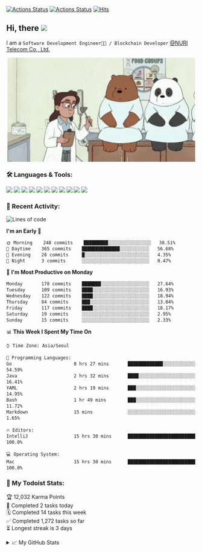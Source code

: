 
[![Actions Status](https://github.com/ddok2/ddok2/workflows/Todoist%20Readme/badge.svg)](https://github.com/ddok2/ddok2/actions)
[![Actions Status](https://github.com/ddok2/ddok2/workflows/wakatime-stats/badge.svg)](https://github.com/ddok2/ddok2/actions)
[![Hits](https://hits.seeyoufarm.com/api/count/incr/badge.svg?url=https%3A%2F%2Fgithub.com%2Fddok2)](https://hits.seeyoufarm.com)

<!-- ![visitors](https://visitor-badge.laobi.icu/badge?page_id=ddok2.ddok2) -->
## Hi, there <img src="https://raw.githubusercontent.com/MartinHeinz/MartinHeinz/master/wave.gif" width="25px">

I am a `Software Development Engineer🧑‍💻 / Blockchain Developer` [@NURI Telecom Co., Ltd.](http://www.nuritelecom.com)


<p align="center">
<img align="center" alt="GIF" src="img/debugging.gif" />
</p>


### 🛠 Languages & Tools:
<p>
    <img src="https://img.shields.io/badge/go-%2300ADD8.svg?&style=for-the-badge&logo=go&logoColor=white"/>
    <img src="https://img.shields.io/badge/node.js%20-%2343853D.svg?&style=for-the-badge&logo=node.js&logoColor=white"/>
    <img src="https://img.shields.io/badge/javascript%20-%23323330.svg?&style=for-the-badge&logo=javascript&logoColor=%23F7DF1E"/>
    <img src="https://img.shields.io/badge/typescript%20-%23007ACC.svg?&style=for-the-badge&logo=typescript&logoColor=white"/>
    <img src="https://img.shields.io/badge/python%20-%2314354C.svg?&style=for-the-badge&logo=python&logoColor=white"/>
    <img src="https://img.shields.io/badge/react%20-%2320232a.svg?&style=for-the-badge&logo=react&logoColor=%2361DAFB"/>
    <img src="https://img.shields.io/badge/AWS%20-%23FF9900.svg?&style=for-the-badge&logo=amazon-aws&logoColor=white"/>
    <img src="https://img.shields.io/badge/Google%20Cloud%20-%234285F4.svg?&style=for-the-badge&logo=google-cloud&logoColor=white"/>
    <img src="https://img.shields.io/badge/docker%20-%230db7ed.svg?&style=for-the-badge&logo=docker&logoColor=white"/>
    <img src="https://img.shields.io/badge/kubernetes%20-%23326ce5.svg?&style=for-the-badge&logo=kubernetes&logoColor=white"/>
    <img src="https://img.shields.io/badge/ansible%20-%231A1918.svg?&style=for-the-badge&logo=ansible&logoColor=white"/>
</p>

### 🌈 Recent Activity:
<!--START_SECTION:waka-->
![Lines of code](https://img.shields.io/badge/From%20Hello%20World%20I%27ve%20Written-4.3%20million%20lines%20of%20code-blue)

**I'm an Early 🐤** 

```text
🌞 Morning    248 commits    █████████░░░░░░░░░░░░░░░░   38.51% 
🌆 Daytime    365 commits    ██████████████░░░░░░░░░░░   56.68% 
🌃 Evening    28 commits     █░░░░░░░░░░░░░░░░░░░░░░░░   4.35% 
🌙 Night      3 commits      ░░░░░░░░░░░░░░░░░░░░░░░░░   0.47%

```
📅 **I'm Most Productive on Monday** 

```text
Monday       178 commits    ███████░░░░░░░░░░░░░░░░░░   27.64% 
Tuesday      109 commits    ████░░░░░░░░░░░░░░░░░░░░░   16.93% 
Wednesday    122 commits    ████░░░░░░░░░░░░░░░░░░░░░   18.94% 
Thursday     84 commits     ███░░░░░░░░░░░░░░░░░░░░░░   13.04% 
Friday       117 commits    ████░░░░░░░░░░░░░░░░░░░░░   18.17% 
Saturday     19 commits     ░░░░░░░░░░░░░░░░░░░░░░░░░   2.95% 
Sunday       15 commits     ░░░░░░░░░░░░░░░░░░░░░░░░░   2.33%

```


📊 **This Week I Spent My Time On** 

```text
⌚︎ Time Zone: Asia/Seoul

💬 Programming Languages: 
Go                       8 hrs 27 mins       █████████████░░░░░░░░░░░░   54.59% 
Java                     2 hrs 32 mins       ████░░░░░░░░░░░░░░░░░░░░░   16.41% 
YAML                     2 hrs 19 mins       ███░░░░░░░░░░░░░░░░░░░░░░   14.95% 
Bash                     1 hr 49 mins        ███░░░░░░░░░░░░░░░░░░░░░░   11.72% 
Markdown                 15 mins             ░░░░░░░░░░░░░░░░░░░░░░░░░   1.65%

🔥 Editors: 
IntelliJ                 15 hrs 30 mins      █████████████████████████   100.0%

💻 Operating System: 
Mac                      15 hrs 30 mins      █████████████████████████   100.0%

```


<!--END_SECTION:waka-->

### 🚧 My Todoist Stats:
<!-- TODO-IST:START -->
🏆  12,032 Karma Points           
🌸  Completed 2 tasks today           
🗓  Completed 14 tasks this week           
✅  Completed 1,272 tasks so far           
⏳  Longest streak is 3 days
<!-- TODO-IST:END -->

<details>
<summary>📈 My GitHub Stats</summary>
<p align="center"> <img src="https://github-readme-stats.vercel.app/api?username=ddok2&show_icons=true" alt="ddok2" />
</details>
